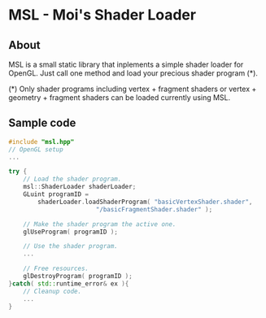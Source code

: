 # MSL - Moi's Shader Loader

## About
MSL is a small static library that inplements a simple shader loader for 
OpenGL. Just call one method and load your precious shader program (*).

(*) Only shader programs including vertex + fragment shaders or 
vertex + geometry + fragment shaders can be loaded currently using MSL.

## Sample code

```c++
#include "msl.hpp"
// OpenGL setup
... 

try {
	// Load the shader program.
	msl::ShaderLoader shaderLoader;
	GLuint programID = 
		shaderLoader.loadShaderProgram( "basicVertexShader.shader", 
						"/basicFragmentShader.shader" );

	// Make the shader program the active one.
	glUseProgram( programID );

	// Use the shader program.
	...

	// Free resources.
	glDestroyProgram( programID );
}catch( std::runtime_error& ex ){
	// Cleanup code.
	...
}
```

